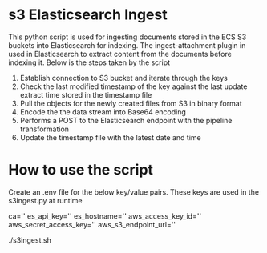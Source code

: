 # s3 Elasticsearch Ingest

This python script is used for ingesting documents stored in the ECS S3 buckets into Elasticsearch for indexing. The ingest-attachment plugin in used in Elasticsearch to extract content from the documents before indexing it. Below is the steps taken by the script

1) Establish connection to S3 bucket and iterate through the keys
2) Check the last modified timestamp of the key against the last update extract time stored in the timestamp file
3) Pull the objects for the newly created files from S3 in binary format
4) Encode the the data stream into Base64 encoding
5) Performs a POST to the Elasticsearch endpoint with the pipeline transformation
6) Update the timestamp file with the latest date and time

# How to use the script
Create an .env file for the below key/value pairs. These keys are used in the s3ingest.py at runtime

ca=''
es_api_key=''
es_hostname=''
aws_access_key_id=''
aws_secret_access_key=''
aws_s3_endpoint_url=''

./s3ingest.sh
